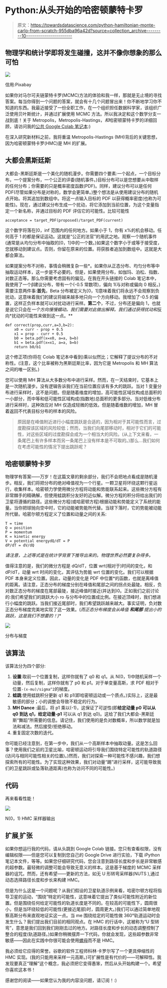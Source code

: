 # Python:从头开始的哈密顿蒙特卡罗

> 原文：<https://towardsdatascience.com/python-hamiltonian-monte-carlo-from-scratch-955dba96a42d?source=collection_archive---------10----------------------->

## 物理学和统计学即将发生碰撞，这并不像你想象的那么可怕

![](img/276ca83c66776aa7139b6433967d738e.png)

信用:Pixabay

如果你对马尔可夫链蒙特卡罗(MCMC)方法的体验和我一样，那就是无止境的寻找答案。每当你得到一个问题的答案，就会有十几个问题冒出来！你不断地学习你不知道的东西。我最近接受了一份全职工作，在一个组织担任数据科学家，该组织广泛使用贝叶斯统计，并通过扩展使用 MCMC 方法。所以我决定和这个数学分支一战到底！关于 Metropolis，Metropolis-Hastings，*和*哈密顿蒙特卡罗的详细回顾，请访问我的[公共 Google Colab 笔记本](https://colab.research.google.com/drive/1YQBSfS1Nb8a9TAMsV1RjWsiErWqXLbrj#scrollTo=wKD7ltATG588):)

在深入研究新材料之前，我将重温 Metropolis-Hastings (MH)背后的关键思想，因为哈密顿蒙特卡罗(HMC)是 MH 的扩展。

## 大都会黑斯廷斯

大都会-黑斯廷斯是一个美化的随机漫步。你需要四个要素:一个起点，一个目标分布，一个提案分布，一个公正的评委(随机事件。)目标分布可以是您想要从中取样的任何分布；你需要的只是概率密度函数(PDF)。同样，建议分布可以是任何 PDF(尽管如果分布是对称的，数学会更简单。)整个想法是从使用建议分布的随机点开始。将其追加到数组中。将这一点输入目标的 PDF 以获得概率密度(也称为可能性)。现在，通过建议分布生成一个扰动，将它添加到当前位置，为这个变量指定一个新名称，并通过目标的 PDF 评估它的可能性。比较可能性

`acceptance = target_PDF(proposed)/target_PDF(current)`

这个数字将落在[0，inf 范围内的任何地方。如果小于 1，你有 x%的机会移动。任何高于 1 的都是保证运动。这就是“公正的法官”的用武之地。观察一个随机事件(通常是从均匀分布中抽取的[0，1]中的一个数。)如果这个数字小于或等于接受度，您就移动到建议点。否则，你留在原来的位置。将获胜者追加到数组中。这就是大都会算法。

如果提案分布不对称，事情会稍微复杂一些*。如果你从正态分布、均匀分布等中抽取运动样本，这一步是不必要的。但是，如果使用分布，如伽玛、泊松、指数、对数正态等。那么你需要考虑固有的偏见。在我在开头链接的 Colab 笔记本中，我使用了一个β建议分布，带有一个(-0.5 常数项)，偏向 1(与对称或偏向 0 相反。)需要注意两件事:**首先**，Beta 分布被定义为[0，1]意味着我们将永远不会观察到负扰动，这意味着我们的建议将越来越多地只向一个方向移动。我增加了-0.5 的偏置，这样正负样本就可以对扰动进行采样。**第二个**，不过，分布还是偏向 1，也就是说它只会在*一个方向慢慢蠕动。我们需要对此做出解释。我们通过获得扰动和*反向*扰动的可能性来做到这一点。**

```
def correct(prop,curr,a=3,b=2):
    x0 = curr - prop + 0.5
    x1 = prop - curr + 0.5
    b0 = beta.pdf(x=x0, a=a, b=b)
    b1 = beta.pdf(x=x1, a=a, b=b)
    return b0/b1
```

这个修正项(你将在 Colab 笔记本中看到)乘以似然比；它解释了提议分布的不对称性。(注意，这个比率被称为黑斯廷斯比率，因为它是 Metropolis 和 MH 算法之间的唯一区别。)

您可以使用 MH 算法从大多数分布中进行采样。然而，在一天结束时，它基本上是一次随机漫步。没有逻辑告诉我们在当前位置应该有多大的跳跃。当对 1 变量分布进行采样时，这不是问题。但是随着维度的增加，高可能性区域仅构成总面积的一小部分，而中等和低可能性区域构成(指数地)总面积的更多部分。当对低维分布进行采样时，这种效应对 MH 仅造成轻微的低效。但是随着维数的增加，MH 冒着返回不代表目标分布的样本的风险。

> 原因是在峰值附近进行小幅度跳跃是合适的，因为相对于其可能性而言，过度勘探该区域的风险较低；然而，当我们向尾部移动时，相对于它们的可能性，对这些区域的过度勘探会成为一个相当大的风险。(从上下文来看，一条尾巴上有许多样本而另一条尾巴上没有样本是不可取的。)那么…我们如何在考虑可能性的情况下提出跳跃呢？

## 哈密顿蒙特卡罗

物理学有答案——万岁！在这篇文章的剩余部分，我们不会把地点看成是随机漫步。相反，我们将把分布的绝对峰值视为一个行星。一颗卫星将环绕这颗行星运行，收集样本。哈密顿力学使用微分方程将动能和势能联系起来。这些微分方程有非常棘手的精确解，但使用蛙跳积分友好的近似解。微分方程的积分将给出我们的卫星将遵循的路径。这些微分方程(或哈密顿方程)根据动能和势能定义了系统的能量。当你把球抛向空中时，它的动能被势能所代替。当球下落时，它的势能被动能所代替。哈密尔顿方程定义了位置和动量之间的关系:

```
T = time
Q = position 
P = momentum 
K = kinetic energy
V = potential energydQ/dT = P
dP/dT = dV/dQ 
```

*请注意，上述等式是在统计学背景下推导出来的。物理世界必然要复杂得多。*

值得注意的是，我们的微分方程是 dQ/dT，位置 wrt(相对于)时间的变化，和 dP/dT，动量 wrt 时间的变化，其评估为势能 wrt 位置的变化。我们可以根据 PDF 本身来定义位置。因此，动量的变化是 PDF 中位置*的函数，也就是离峰值的距离。请注意，正态分布的梯度分别在峰值和尾部之间的拐点处最陡。相反，负对数正态分布的梯度在尾部最陡，接近峰值时接近(并达到)0。正如我们之前讨论的:我们希望我们的跳跃大小 ro 与分布中的位置成比例。在接近顶峰时，我们想进行小幅度的跳跃。当我们接近尾部时，我们希望跳跃越来越大。事实证明，负对数正态分布梯度完美地实现了这一效果。(*而正态分布梯度会从峰值* ***和尾部*** *提出小的跳跃，这是我们不想要的！)**

![](img/fa0ce4540a4668e83c7edc1c7596dafb.png)

分布与梯度

## 该算法

该算法分为四个部分:

1.  **设置**:取前一个位置复制，这样你就有了 q0 和 q1。从 N(0，1)中随机采样一个动量，然后复制，这样你就有了 p0 和 p1。对于单变量高斯，求 PDF 相对于位置`-(x-mu)/sigma^2`的梯度。
2.  **蛙跳**:使用蛙跳积分更新 q1 和 p1(即哈密顿运动或一个质点。)实际上，这是最敏感的部分；小的调整会导致不稳定的行为。
3.  **MH Dance** :最后，将 p1 乘以(-1)，这保证了可逆性(即**给定动量 p0 可以从 q0 到达 q1，给定动量-p1** 可以从 q1 到达 q0)。这给了我们大都会-黑斯廷斯“舞蹈”所需要的信息。请记住，我们使用的是负对数概率，所以数学就是加法和减法。然后接受/拒绝移动。
4.  重复固定次数的迭代。

你可能已经注意到，在第一步中，我们从一个高斯样本中抽取动量。这是怎么回事？使用我们之前的卫星比喻，哈密顿运动将引导我们围绕特定可能性的轨道路径(访问与相同可能性相关的位置)。)然而，我们对探索一种可能性不感兴趣，我们想探索所有的可能性。为了实现这种效果，我们对动量“踢”进行采样，这可能导致我们的卫星跳跃或坠落轨道距离(也称为访问不同的可能性。)

## 代码

再来看看性能！

![](img/b7ad95bc66cc7e87c1a3dddd447a2ec8.png)

N(0，1) HMC 采样器输出

## 扩展ˌ扩张

如果你想运行我的代码，请从头跳到 Google Colab 链接。您只有查看权限，没有编辑权限——但是您可以复制到您自己的 Google Drive 进行实验，下载 iPython 笔记本文件，等等。如果您仔细研究代码，您会注意到路径长度和步长是非常敏感的超参数。最轻微的调整可能会导致无意义的样本。这是基于梯度的 MCMC 采样器的诅咒。然而，还有希望——更新的方法，如无 U 形转弯采样器(NUTS ),通过动态选择路径长度和步长来构建 HMC。

但是为什么这是一个问题呢？从我们假设的卫星轨道示例来看，哈密尔顿方程将指导卫星的运动，“围绕”特定的可能性，这意味着它提出了类似可能性附近的新位置。但是围绕任何给定可能性的轨道长度是不同的。在较高的可能性下，圆周很小，但是当环绕较低的可能性(更接近尾部)时，圆周更大。)我们可以通过简单地观察高斯分布来直观地证实这一点。当 me 围绕给定的可能性做 360°轨道运动时会发生什么？我们提出我们目前的相同观点。在 HMC 的行话中，这被称为“U 型转弯”，意思是我们回到我们刚刚去过的地方。对路径长度和步长的动态调整控制了整合的程度(轨道路径。)如果你稍微摆弄一下代码，你就会发现，这些超参数非常敏感——因此在实践中你很可能会使用[螺母](https://arxiv.org/abs/1111.4246)而不是 HMC。

我必须给它应得的荣誉。谷歌的软件工程师科林·卡罗尔写了一个更具伸缩性的 HMC 实现。(我的只能用来采样一元高斯。)可扩展性是有代价的——可解释性。我发现要真正“理解”这个概念，我必须把它变得愚笨，然后从头开始构建一个。希望你喜欢这本书！

感谢您的阅读——如果您认为我的内容没问题，请订阅！:)